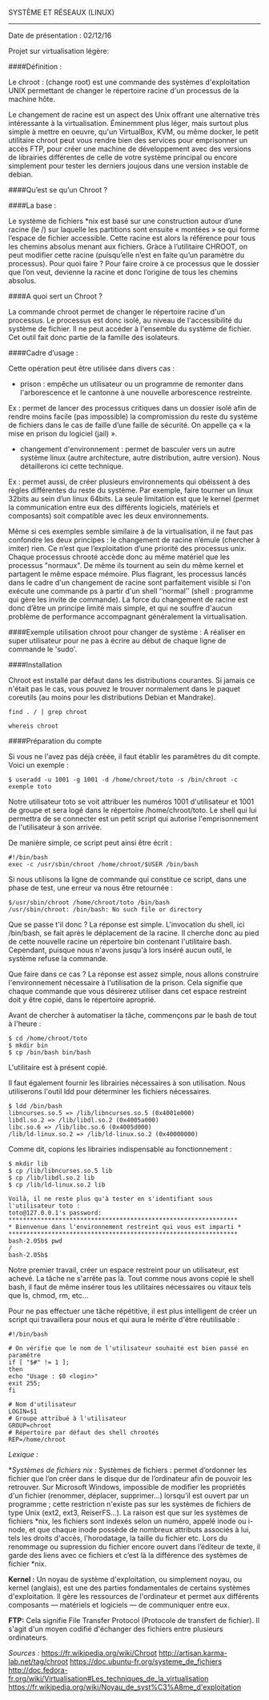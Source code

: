 SYSTÈME ET RÉSEAUX (LINUX)
**********************************************

Date de présentation : 02/12/16

Projet sur virtualisation légère:

####Définition :

Le chroot : (change root) est une commande des systèmes d'exploitation UNIX permettant de changer le répertoire racine d'un processus de la machine hôte.

Le changement de racine est un aspect des Unix offrant une alternative très intéressante à la virtualisation. Éminemment plus léger, mais surtout plus simple à mettre en oeuvre, qu'un VirtualBox, KVM, ou même docker, le petit utilitaire chroot peut vous rendre bien des services pour emprisonner un accès FTP, pour créer une machine de développement avec des versions de librairies différentes de celle de votre système principal ou encore simplement pour tester les derniers joujous dans une version instable de debian.

####Qu’est se qu’un Chroot ?

####La base :

Le système de fichiers *nix est basé sur une construction autour d’une racine (le /) sur laquelle les partitions sont ensuite « montées » se qui forme l’espace de fichier accessible.
Cette racine est alors la référence pour tous les chemins absolus menant aux fichiers.
Gràce à l’utilitaire CHROOT, on peut modifier cette racine (puisqu’elle n’est en faite qu’un paramètre du processus). Pour quoi faire ? Pour faire croire à ce processus que le dossier que l’on veut, devienne la racine et donc l’origine de tous les chemins absolus.

####A quoi sert un Chroot ?

La commande chroot permet de changer le répertoire racine d'un processus. Le processus est donc isolé, au niveau de l'accessibilité du système de fichier. Il ne peut accéder à l'ensemble du système de fichier.
Cet outil fait donc partie de la famille des isolateurs.

####Cadre d’usage :

Cette opération peut être utilisée dans divers cas :
- prison : empêche un utilisateur ou un programme de remonter dans l'arborescence et le cantonne à une nouvelle arborescence restreinte.

Ex : permet de lancer des processus critiques dans un dossier isolé afin de rendre moins facile (pas impossible) la compromission du reste du système de fichiers dans le cas de faille d’une faille de sécurité. On appelle ça « la mise en prison du logiciel (jail) ».

- changement d'environnement : permet de basculer vers un autre système linux (autre architecture, autre distribution, autre version). Nous détaillerons ici cette technique.

Ex : permet aussi, de créer plusieurs environnements qui obéissent à des règles différentes du reste du système. Par exemple, faire tourner un linux 32bits au sein d’un linux 64bits. La seule limitation est que le kernel (permet la communication entre eux des différents logiciels, matériels et composants) soit compatible avec les deux environnements.

Même si ces exemples semble similaire à de la virtualisation, il ne faut pas confondre les deux principes : le changement de racine n’émule (chercher à imiter) rien. Ce n’est que l’exploitation d’une priorité des processus unix.
Chaque processus chrooté accède donc au même matériel que les processus "normaux". De même 
ils tournent au sein du même kernel et partagent le même espace mémoire. Plus flagrant, les processus lancés dans le cadre d'un changement de racine sont parfaitement visible si l'on exécute une commande ps à partir d'un shell ‘‘normal’’ (shell : programme qui gère les invite de commande).
La force du changement de racine est donc d’être un principe limité mais simple, et qui ne souffre d'aucun problème de performance accompagnant généralement la virtualisation.

####Exemple utilisation chroot pour changer de système :
A réaliser en super utilisateur pour ne pas à écrire au début de chaque ligne de commande le 'sudo'.

####Installation

Chroot est installé par défaut dans les distributions courantes. Si jamais ce n'était pas le cas, vous pouvez le trouver normalement dans le paquet coreutils (au moins pour les distributions Debian et Mandrake).

	find . / | grep chroot

	whereis chroot

####Préparation du compte

Si vous ne l'avez pas déjà créée, il faut établir les paramêtres du dit compte.
Voici un exemple :

	$ useradd -u 1001 -g 1001 -d /home/chroot/toto -s /bin/chroot -c exemple toto

Notre utilisateur toto se voit attribuer les numéros 1001 d'utilisateur et 1001 de groupe et sera logé dans le répertoire /home/chroot/toto. Le shell qui lui permettra de se connecter est un petit script qui autorise l'emprisonnement de l'utilisateur à son arrivée.

De manière simple, ce script peut ainsi être écrit :

	#!/bin/bash
	exec -c /usr/sbin/chroot /home/chroot/$USER /bin/bash

Si nous utilisons la ligne de commande qui constitue ce script, dans une phase de test, une erreur va nous être retournée :

	$/usr/sbin/chroot /home/chroot/toto /bin/bash
	/usr/sbin/chroot: /bin/bash: No such file or directory

Que se passe t'il donc ? La réponse est simple. L'invocation du shell, ici /bin/bash, se fait après le déplacement de la racine. Il cherche donc au pied de cette nouvelle racine un répertoire bin contenant l'utilitaire bash. Cependant, puisque nous n'avons jusqu'à lors inséré aucun outil, le système refuse la commande.

Que faire dans ce cas ? La réponse est assez simple, nous allons construire l'environnement nécessaire à l'utilisation de la prison. Cela signifie que chaque commande que vous désirerez utiliser dans cet espace restreint doit y être copié, dans le répertoire aproprié.

Avant de chercher à automatiser la tâche, commençons par le bash de tout à l'heure :

	$ cd /home/chroot/toto
	$ mkdir bin
	$ cp /bin/bash bin/bash

L'utilitaire est à présent copié.

Il faut également fournir les librairies nécessaires à son utilisation. Nous utiliserons l'outil ldd pour déterminer les fichiers nécessaires.

	$ ldd /bin/bash
	libncurses.so.5 => /lib/libncurses.so.5 (0x4001e000)
	libdl.so.2 => /lib/libdl.so.2 (0x4005a000)
	libc.so.6 => /lib/libc.so.6 (0x4005d000)
	/lib/ld-linux.so.2 => /lib/ld-linux.so.2 (0x40000000)

Comme dit, copions les librairies indispensable au fonctionnement :

	$ mkdir lib
	$ cp /lib/libncurses.so.5 lib
	$ cp /lib/libdl.so.2 lib
	$ cp /lib/ld-linux.so.2 lib

	Voilà, il ne reste plus qu'à tester en s'identifiant sous l'utilisateur toto :
	toto@127.0.0.1's password:
	****************************************************************
	* Bienvenue dans l'environnement restreint qui vous est imparti *
	****************************************************************
	bash-2.05b$ pwd
	/
	bash-2.05b$

Notre premier travail, créer un espace restreint pour un utilisateur, est achevé.
La tâche ne s'arrête pas là. Tout comme nous avons copié le shell bash, il faut de même insérer tous les utilitaires nécessaires ou vitaux tels que ls, chmod, rm, etc...

Pour ne pas effectuer une tâche répétitive, il est plus intelligent de créer un script qui travaillera pour nous et qui aura le mérite d'être réutilisable :

	#!/bin/bash

	# On vérifie que le nom de l'utilisateur souhaité est bien passé en paramêtre
	if [ "$#" != 1 ];
	then
	echo "Usage : $0 <login>"
	exit 255;
	fi

	# Nom d'utilisateur
	LOGIN=$1
	# Groupe attribué à l'utilisateur
	GROUP=chroot
	# Répertoire par défaut des shell chrootés
	REP=/home/chroot

*Lexique :*

**Systèmes de fichiers *nix :**
Systèmes de fichiers : permet d’ordonner les fichier que l’on créer dans le disque dur de l’ordinateur afin de pouvoir les retrouver.
Sur Microsoft Windows, impossible de modifier les propriétés d'un fichier (renommer, déplacer, supprimer…) lorsqu’il est ouvert par un programme ; cette restriction n'existe pas sur les systèmes de fichiers de type Unix (ext2, ext3, ReiserFS…). La raison est que sur les systèmes de fichiers *nix, les fichiers sont indexés selon un numéro, appelé inode ou i-node, et que chaque inode possède de nombreux attributs associés à lui, tels les droits d'accès, l'horodatage, la taille du fichier etc. Lors du renommage ou supression du fichier encore ouvert dans l’éditeur de texte, il garde des liens avec ce fichiers et c’est là la différence des systèmes de fichier *nix.

**Kernel :**
Un noyau de système d'exploitation, ou simplement noyau, ou kernel (anglais), est une des parties fondamentales de certains systèmes d'exploitation. Il gère les ressources de l'ordinateur et permet aux différents composants — matériels et logiciels — de communiquer entre eux.

**FTP:**
Cela signifie File Transfer Protocol (Protocole de transfert de fichier). Il s'agit d'un moyen codifié d'échanger des fichiers entre plusieurs ordinateurs.

*Sources :*
<https://fr.wikipedia.org/wiki/Chroot>
<http://artisan.karma-lab.net/tag/chroot>
<https://doc.ubuntu-fr.org/systeme_de_fichiers>
<http://doc.fedora-fr.org/wiki/Virtualisation#Les_techniques_de_la_virtualisation>
<https://fr.wikipedia.org/wiki/Noyau_de_syst%C3%A8me_d'exploitation>
